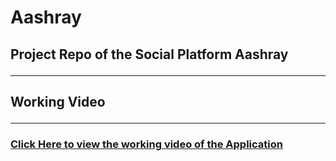 # Aashray
## Project  Repo of the Social Platform Aashray<hr>
## Working Video <hr>
### [Click Here to view the working video of the Application](https://drive.google.com/file/d/1Oo7NyPX9RJ2hr6Jv7q7l7H-7MLfzsVn9/view?usp=sharing)
